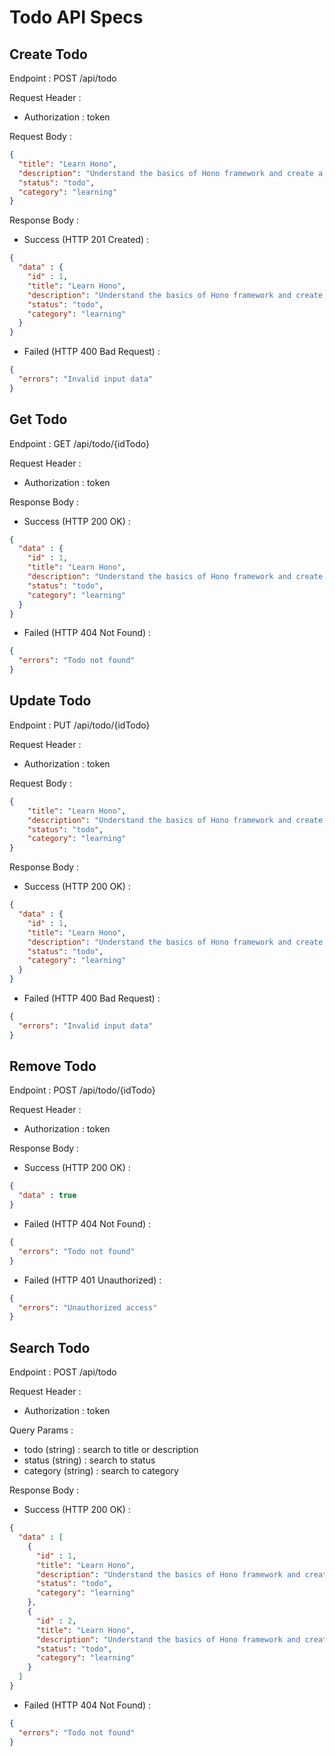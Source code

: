 # Todo API Specs

## Create Todo

Endpoint : POST /api/todo

Request Header :
- Authorization : token

Request Body :
```json
{
  "title": "Learn Hono",
  "description": "Understand the basics of Hono framework and create a simple project",
  "status": "todo",
  "category": "learning"
}
```

Response Body :

- Success (HTTP 201 Created) :
```json
{
  "data" : {
    "id" : 1,
    "title": "Learn Hono",
    "description": "Understand the basics of Hono framework and create a simple project",
    "status": "todo",
    "category": "learning"
  }
}
```
- Failed (HTTP 400 Bad Request) :
```json
{
  "errors": "Invalid input data"
}
```

## Get Todo

Endpoint : GET /api/todo/{idTodo}

Request Header :
- Authorization : token

Response Body :

- Success (HTTP 200 OK) :
```json
{
  "data" : {
    "id" : 1,
    "title": "Learn Hono",
    "description": "Understand the basics of Hono framework and create a simple project",
    "status": "todo",
    "category": "learning"
  }
}
```

- Failed (HTTP 404 Not Found) : 
```json
{
  "errors": "Todo not found"
}
```

## Update Todo

Endpoint : PUT /api/todo/{idTodo}

Request Header :
- Authorization : token

Request Body :
```json
{
    "title": "Learn Hono",
    "description": "Understand the basics of Hono framework and create a simple project",
    "status": "todo",
    "category": "learning"
}
```

Response Body :

- Success (HTTP 200 OK) :
```json
{
  "data" : {
    "id" : 1,
    "title": "Learn Hono",
    "description": "Understand the basics of Hono framework and create a simple project",
    "status": "todo",
    "category": "learning"
  }
}
```
- Failed (HTTP 400 Bad Request) :
```json
{
  "errors": "Invalid input data"
}
```

## Remove Todo

Endpoint : POST /api/todo/{idTodo}

Request Header :
- Authorization : token

Response Body :

- Success (HTTP 200 OK) :
```json
{
  "data" : true
}
```

- Failed (HTTP 404 Not Found) :
```json
{
  "errors": "Todo not found"
}
```

- Failed (HTTP 401 Unauthorized) :
```json
{
  "errors": "Unauthorized access"
}
```

## Search Todo

Endpoint : POST /api/todo

Request Header :
- Authorization : token

Query Params :
- todo (string) : search to title or description
- status (string) : search to status
- category (string) : search to category

Response Body :

- Success (HTTP 200 OK) :
```json
{
  "data" : [
    {
      "id" : 1,
      "title": "Learn Hono",
      "description": "Understand the basics of Hono framework and create a simple project",
      "status": "todo",
      "category": "learning"
    },
    {
      "id" : 2,
      "title": "Learn Hono",
      "description": "Understand the basics of Hono framework and create a simple project",
      "status": "todo",
      "category": "learning"
    }
  ]
}
```
- Failed (HTTP 404 Not Found) :
```json
{
  "errors": "Todo not found"
}
```

